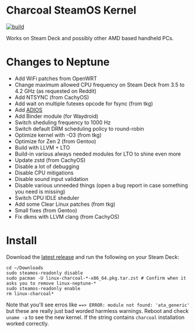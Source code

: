 # Charcoal SteamOS Kernel
[![build](https://github.com/V10lator/linux-charcoal/actions/workflows/push.yml/badge.svg)](https://github.com/V10lator/linux-charcoal/actions)

Works on Steam Deck and possibly other AMD based handheld PCs.

# Changes to Neptune
- Add WiFi patches from OpenWRT
- Change maximum allowed CPU frequency on Steam Deck from 3.5 to 4.2 GHz (as requested on Reddit)
- Add NTSYNC (from CachyOS)
- Add wait on multiple futexes opcode for fsync (from tkg)
- Add [ADIOS](https://github.com/firelzrd/adios)
- Add Binder module (for Waydroid)
- Switch sheduling frequency to 1000 Hz
- Switch default DRM scheduling policy to round-robin
- Optimize kernel with -O3 (from tkg)
- Optimize for Zen 2 (from Gentoo)
- Build with LLVM + LTO
- Build-in various always needed modules for LTO to shine even more
- Update zstd (from CachyOS)
- Disable a lot of debugging
- Disable CPU mitigations
- Disable sound input validation
- Disable various unneeded things (open a bug report in case something you need is missing)
- Switch CPU IDLE sheduler
- Add some Clear Linux patches (from tkg)
- Small fixes (from Gentoo)
- Fix dkms with LLVM clang (from CachyOS)

# Install
Download the [latest release](https://github.com/V10lator/linux-charcoal/releases/latest) and run the following on your Steam Deck:
```
cd ~/Downloads
sudo steamos-readonly disable
sudo pacman -U linux-charcoal-*-x86_64.pkg.tar.zst # Confirm when it asks you to remove linux-neptune-*
sudo steamos-readonly enable
rm linux-charcoal*
```
Note that you'll see erros like `==> ERROR: module not found: 'ata_generic'` but these are really just bad worded harmless warnings.
Reboot and check `uname -a` to see the new kernel. If the string contains `charcoal` installation worked correctly.
